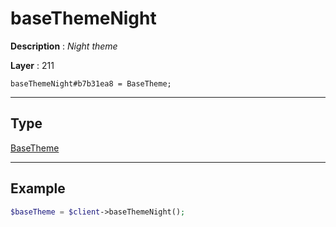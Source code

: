 # baseThemeNight

**Description** : *Night theme*

**Layer** : 211

```tl
baseThemeNight#b7b31ea8 = BaseTheme;
```

---

## Type

[BaseTheme](type/BaseTheme)

---

## Example

```php
$baseTheme = $client->baseThemeNight();
```